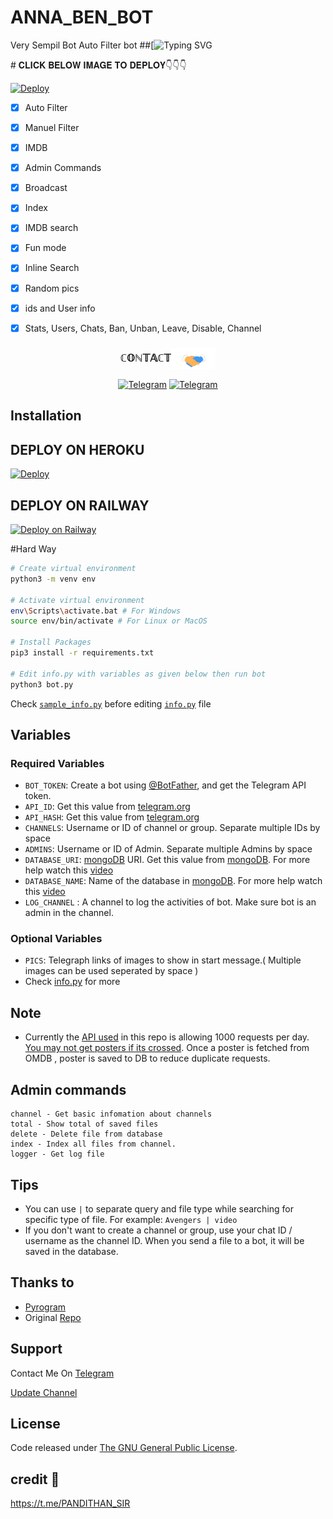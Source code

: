 # ANNA_BEN_BOT
Very Sempil Bot Auto Filter bot
##[![Typing SVG](https://readme-typing-svg.herokuapp.com/?lines=welcome+To+𝑨𝑵𝑵𝑵𝑨-𝑩𝑬𝑵-𝑭𝑰𝑳𝑻𝑬𝑹-𝑩𝑶𝑻!;created+by+𝑻𝑬𝑨𝑴+𝑨𝑵𝑵𝑨+𝑩𝑬𝑵!;A+simple+autofilter+Bot!;Auto+filter+with+double+button!;start+message+with+pic!;and+all+futures!)
</p>
# 𝐂𝐋𝐈𝐂𝐊 𝐁𝐄𝐋𝐎𝐖 𝐈𝐌𝐀𝐆𝐄 𝐓𝐎 𝐃𝐄𝐏𝐋𝐎𝐘👇👇👇


[![Deploy](https://telegra.ph/file/d35d46c4b9f7bfc79564e.jpg)](https://heroku.com/deploy?template=https://github.com/Lallu-lallus/anna-ben-repo)

- [x] Auto Filter
- [x] Manuel Filter
- [x] IMDB
- [x] Admin Commands
- [x] Broadcast
- [x] Index
- [x] IMDB search
- [x] Fun mode
- [x] Inline Search
- [x] Random pics
- [x] ids and User info 
- [x] Stats, Users, Chats, Ban, Unban, Leave, Disable, Channel



<h3 align="center">ℂ𝕆ℕ𝕋𝔸ℂ𝕋<img align="center" src="https://github.com/PANDITHAN/PANDITHAN/blob/main/assets/Handshake.gif" height="33px" /></h3>
<p align="center">
<a href="https://t.me/pro_editor_tg"><img alt="Telegram" src="https://img.shields.io/badge/𝙳𝙴𝚅 1-2CA5E0?style=for-the-badge&logo=telegram&logoColor=white"/></a>
<a href="https://t.me/PANDITHAN_SIR"><img alt="Telegram" src="https://img.shields.io/badge/𝙳𝙴𝚅 2-2CA5E0?style=for-the-badge&logo=telegram&logoColor=white"/></a>
</p>



## Installation

















## DEPLOY ON HEROKU
[![Deploy](https://www.herokucdn.com/deploy/button.svg)](https://heroku.com/deploy?template=https://github.com/kamarjahan/AnnaBen_robot)

## DEPLOY ON RAILWAY
[![Deploy on Railway](https://railway.app/button.svg)](https://railway.app/new/template?template=https%3A%2F%2Fgithub.com%2Frailwayapp%2Fexamples%2Ftree%2Fmaster%2Fexamples%2Fflask&envs=ADMINS%2CAPI_HASH%2CAPI_ID%2CAUTH_CHANNEL%2CAUTH_USERS%2CBOT_TOKEN%2CCACHE_TIME%2CCHANNELS%2CCOLLECTION_NAME%2CCUSTOM_FILE_CAPTION%2CDATABASE_NAME%2CDATABASE_URI%2CLOG_CHANNEL%2CPICS%2CSUPPORT_CHAT%2CUSE_CAPTION_FILTER&optionalEnvs=AUTH_CHANNEL%2CAUTH_USERS&ADMINSDesc=Username+or+ID+of+Admin.+Separate+multiple+Admins+by+space.&API_HASHDesc=Get+this+value+from+https%3A%2F%2Fmy.telegram.org&API_IDDesc=Get+this+value+from+https%3A%2F%2Fmy.telegram.org&AUTH_CHANNELDesc=ID+of+channel.Make+sure+bot+is+admin+in+this+channel.+Without+subscribing+this+channel+users+cannot+use+bot.&AUTH_USERSDesc=Username+or+ID+of+users+to+give+access+of+inline+search.+Separate+multiple+users+by+space.+Leave+it+empty+if+you+don%27t+want+to+restrict+bot+usage.&BOT_TOKENDesc=Your+bot+token&CACHE_TIMEDesc=The+maximum+amount+of+time+in+seconds+that+the+result+of+the+inline+query+may+be+cached+on+the+server&CHANNELSDesc=Username+or+ID+of+channel+or+group.+Separate+multiple+IDs+by+space&COLLECTION_NAMEDesc=Name+of+the+collections.+Defaults+to+Telegram_files.+If+you+are+using+the+same+database%2C+then+use+different+collection+name+for+each+bot&CUSTOM_FILE_CAPTIONDesc=A+custom+file+caption+for+your+files.+formatable+with+%2C+file_name%2C+file_caption%2C+file_size%2C+Read+Readme.md+for+better+understanding.&DATABASE_NAMEDesc=Name+of+the+database+in+mongoDB.+For+more+help+watch+this+video+-+https%3A%2F%2Fyoutu.be%2FdsuTn4qV2GA&DATABASE_URIDesc=mongoDB+URI.+Get+this+value+from+https%3A%2F%2Fwww.mongodb.com.+For+more+help+watch+this+video+-+https%3A%2F%2Fyoutu.be%2FdsuTn4qV2GA&LOG_CHANNELDesc=Bot+Logs%2CGive+a+channel+id+with+-100xxxxxxx&PICSDesc=Add+some+telegraph+link+of+pictures&SUPPORT_CHATDesc=Username+of+a+Support+Group+%2F+ADMIN.+%28+Should+be+username+without+%40+and+not+ID%29&USE_CAPTION_FILTERDesc=Whether+bot+should+use+captions+to+improve+search+results.+%28True+False%29&CACHE_TIMEDefault=300&COLLECTION_NAMEDefault=Telegram_files&USE_CAPTION_FILTERDefault=False&referralCode=Alif)

#Hard Way

```bash
# Create virtual environment
python3 -m venv env

# Activate virtual environment
env\Scripts\activate.bat # For Windows
source env/bin/activate # For Linux or MacOS

# Install Packages
pip3 install -r requirements.txt

# Edit info.py with variables as given below then run bot
python3 bot.py
```
Check [`sample_info.py`](sample_info.py) before editing [`info.py`](info.py) file

## Variables

### Required Variables
* `BOT_TOKEN`: Create a bot using [@BotFather](https://telegram.dog/BotFather), and get the Telegram API token.
* `API_ID`: Get this value from [telegram.org](https://my.telegram.org/apps)
* `API_HASH`: Get this value from [telegram.org](https://my.telegram.org/apps)
* `CHANNELS`: Username or ID of channel or group. Separate multiple IDs by space
* `ADMINS`: Username or ID of Admin. Separate multiple Admins by space
* `DATABASE_URI`: [mongoDB](https://www.mongodb.com) URI. Get this value from [mongoDB](https://www.mongodb.com). For more help watch this [video](https://youtu.be/1G1XwEOnxxo)
* `DATABASE_NAME`: Name of the database in [mongoDB](https://www.mongodb.com). For more help watch this [video](https://youtu.be/1G1XwEOnxxo)
* `LOG_CHANNEL` : A channel to log the activities of bot. Make sure bot is an admin in the channel.
### Optional Variables
* `PICS`: Telegraph links of images to show in start message.( Multiple images can be used seperated by space )
* Check [info.py](https://github.com/EvamariaTG/evamaria/blob/master/info.py) for more

## Note
* Currently the [API used](http://www.omdbapi.com) in this repo is allowing 1000 requests per day. [You may not get posters if its crossed](https://t.me/ThankTelegram/910168). 
Once a poster is fetched from OMDB , poster is saved to DB to reduce duplicate requests.

## Admin commands
```
channel - Get basic infomation about channels
total - Show total of saved files
delete - Delete file from database
index - Index all files from channel.
logger - Get log file
```

## Tips
* You can use `|` to separate query and file type while searching for specific type of file. For example: `Avengers | video`
* If you don't want to create a channel or group, use your chat ID / username as the channel ID. When you send a file to a bot, it will be saved in the database.



## Thanks to 
* [Pyrogram](https://github.com/pyrogram/pyrogram)
* Original [Repo](https://github.com/Lallu-lallus/ALPHA_IMDB_BOT)


## Support
Contact Me On [Telegram](https://t.me/Pro_editor_tg)

[Update Channel](https://t.me/Team_annaben)

## License
Code released under [The GNU General Public License](LICENSE).
## credit 🤠
https://t.me/PANDITHAN_SIR
